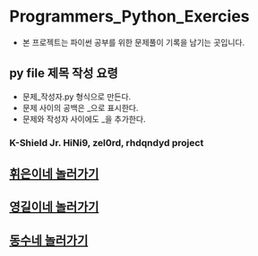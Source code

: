 # Programmers_Python_Exercies
- 본 프로젝트는 파이썬 공부를 위한 문제풀이 기록을 남기는 곳입니다.



## py file 제목 작성 요령
- 문제_작성자.py 형식으로 만든다.
- 문제 사이의 공백은 _으로 표시한다.
- 문제와 작성자 사이에도 _을 추가한다.



### K-Shield Jr. HiNi9, zel0rd, rhdqndyd project

## [휘은이네 놀러가기](https://hini9.github.io)
## [영길이네 놀러가기](https://zel0rd.tistory.com)
## [동수네 놀러가기](https://ehdtnwWkdWkd.com)

